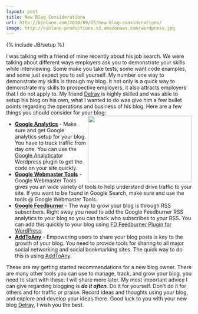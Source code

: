 ```yaml
---
layout: post
title: New Blog Considerations
url: http://kinlane.com/2010/09/25/new-blog-considerations/
image: http://kinlane-productions.s3.amazonaws.com/wordpress.jpg
---
```

{% include JB/setup %}
<p>
     I was talking with a friend of mine recently about his job search. We were talking about different ways employers ask you to demonstrate your skills while interviewing. Some make you take tests, some want code examples, and some just expect you to sell yourself. My number one way to demonstrate my skills is through my blog. It not only is a quick way to demonstrate my skills to prospective employers, it also attracts employers that I do not apply to. My friend <a href="http://www.delraydavis.com/" target="_blank">Delray</a> is highly skilled and was able to setup his blog on his own, what I wanted to do was give him a few bullet points regarding the operations and business of his blog. Here are a few things you should consider for your blog:<img class="alignnone c1" title="Wordpress" src="http://kinlane-productions.s3.amazonaws.com/wordpress.jpg" alt="" width="282" height="180" align="right" />
</p>
<ul class="mainlist">
     <li>
          <strong><a href="http://www.google.com/analytics/" target="_blank">Google Analytics</a></strong> - Make sure and get Google analytics setup for your blog. You have to track traffic from day one. You can use the <a href="http://wordpress.org/extend/plugins/google-analyticator/" target="_blank">Google Analyticato</a>r Wordpress plugin to get the code on your site quickly.
     </li>
     <li>
          <strong><a href="https://www.google.com/webmasters/tools/home?hl=en" target="_blank">Google Webmaster Tools</a></strong> - Google Webmaster Tools gives you an wide variety of tools to help understand drive traffic to your site. If you want to be found in Google Search, make sure and use the tools @ Google Webmaster Tools.
     </li>
     <li>
          <strong><a href="http://feedburner.google.com" target="_blank">Google Feedburner</a></strong> - The way to grow your blog is through RSS subscribers. Right away you need to add the Google Feedburner RSS analytics to your blog so you can track who subscribes to your RSS. You can add this quickly to your blog using <a href="http://flagrantdisregard.com/feedburner/" target="_blank">FD Feedburner Plugin for WordPress</a>.
     </li>
     <li>
          <strong><a href="http://www.addtoany.com/" target="_blank">AddToAny</a></strong> - Empowering users to share your blog posts is key to the growth of your blog. You need to provide tools for sharing to all major social networking and social bookmarking sites. The quick way to do this is using <a href="http://www.addtoany.com/" target="_blank">AddToAny</a>.
     </li>
</ul>
<p>
     These are my getting started recommendations for a new blog owner. There are many other tools you can use to manage, track, and grow your blog, you need to start with these. I will share more later. My most important advice I can give regarding blogging is <em><strong>do it often</strong></em>. Do it for yourself. Don't do it for others and for traffic or praise. Record ideas and thoughts using your blog, and explore and develop your ideas there. Good luck to you with your new blog <a href="http://www.delraydavis.com/" target="_blank">Delray</a>, I wish you the best.
</p>